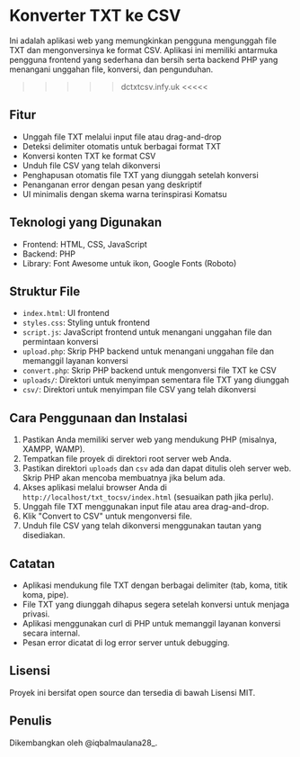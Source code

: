 # Konverter TXT ke CSV

Ini adalah aplikasi web yang memungkinkan pengguna mengunggah file TXT dan mengonversinya ke format CSV. Aplikasi ini memiliki antarmuka pengguna frontend yang sederhana dan bersih serta backend PHP yang menangani unggahan file, konversi, dan pengunduhan.

>>>>> dctxtcsv.infy.uk <<<<<
## Fitur

- Unggah file TXT melalui input file atau drag-and-drop
- Deteksi delimiter otomatis untuk berbagai format TXT
- Konversi konten TXT ke format CSV
- Unduh file CSV yang telah dikonversi
- Penghapusan otomatis file TXT yang diunggah setelah konversi
- Penanganan error dengan pesan yang deskriptif
- UI minimalis dengan skema warna terinspirasi Komatsu

## Teknologi yang Digunakan

- Frontend: HTML, CSS, JavaScript
- Backend: PHP
- Library: Font Awesome untuk ikon, Google Fonts (Roboto)

## Struktur File

- `index.html`: UI frontend
- `styles.css`: Styling untuk frontend
- `script.js`: JavaScript frontend untuk menangani unggahan file dan permintaan konversi
- `upload.php`: Skrip PHP backend untuk menangani unggahan file dan memanggil layanan konversi
- `convert.php`: Skrip PHP backend untuk mengonversi file TXT ke CSV
- `uploads/`: Direktori untuk menyimpan sementara file TXT yang diunggah
- `csv/`: Direktori untuk menyimpan file CSV yang telah dikonversi

## Cara Penggunaan dan Instalasi

1. Pastikan Anda memiliki server web yang mendukung PHP (misalnya, XAMPP, WAMP).
2. Tempatkan file proyek di direktori root server web Anda.
3. Pastikan direktori `uploads` dan `csv` ada dan dapat ditulis oleh server web. Skrip PHP akan mencoba membuatnya jika belum ada.
4. Akses aplikasi melalui browser Anda di `http://localhost/txt_tocsv/index.html` (sesuaikan path jika perlu).
5. Unggah file TXT menggunakan input file atau area drag-and-drop.
6. Klik "Convert to CSV" untuk mengonversi file.
7. Unduh file CSV yang telah dikonversi menggunakan tautan yang disediakan.

## Catatan

- Aplikasi mendukung file TXT dengan berbagai delimiter (tab, koma, titik koma, pipe).
- File TXT yang diunggah dihapus segera setelah konversi untuk menjaga privasi.
- Aplikasi menggunakan curl di PHP untuk memanggil layanan konversi secara internal.
- Pesan error dicatat di log error server untuk debugging.

## Lisensi

Proyek ini bersifat open source dan tersedia di bawah Lisensi MIT.

## Penulis

Dikembangkan oleh @iqbalmaulana28_.
